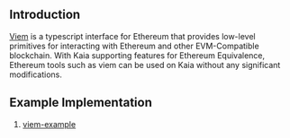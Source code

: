## Introduction

[Viem](https://viem.sh/) is a typescript interface for Ethereum that provides low-level primitives for interacting with Ethereum and other EVM-Compatible blockchain. With Kaia supporting features for Ethereum Equivalence, Ethereum tools such as viem can be used on Kaia without any significant modifications.

## Example Implementation
1. [viem-example](https://github.com/ayo-klaytn/viem-example)
